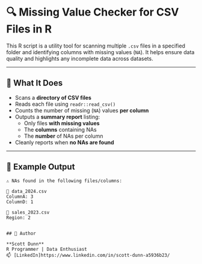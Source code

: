 # 🔍 Missing Value Checker for CSV Files in R

This R script is a utility tool for scanning multiple `.csv` files in a specified folder and identifying columns with missing values (`NA`). It helps ensure data quality and highlights any incomplete data across datasets.

---

## 📁 What It Does

- Scans a **directory of CSV files**
- Reads each file using `readr::read_csv()`
- Counts the number of missing (`NA`) values **per column**
- Outputs a **summary report** listing:
  - Only files **with missing values**
  - The **columns** containing NAs
  - The **number** of NAs per column
- Cleanly reports when **no NAs are found**

---

## 🧪 Example Output

```text
⚠️ NAs found in the following files/columns:

📄 data_2024.csv
ColumnA: 3
ColumnD: 1

📄 sales_2023.csv
Region: 2


## 👤 Author

**Scott Dunn**  
R Programmer | Data Enthusiast 
📫 [LinkedIn]https://www.linkedin.com/in/scott-dunn-a5936b23/
